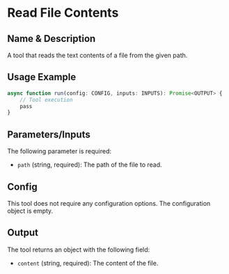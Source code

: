 # Read File Contents

## Name & Description
A tool that reads the text contents of a file from the given path.

## Usage Example
```typescript
async function run(config: CONFIG, inputs: INPUTS): Promise<OUTPUT> {
    // Tool execution
    pass
}
```

## Parameters/Inputs
The following parameter is required:
- `path` (string, required): The path of the file to read.

## Config
This tool does not require any configuration options. The configuration object is empty.

## Output
The tool returns an object with the following field:
- `content` (string, required): The content of the file.
